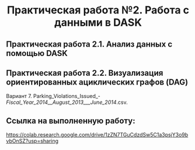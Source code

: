 <h1 align="center">Практическая работа №2. Работа с данными в DASK</h1>

## Практическая работа 2.1. Анализ данных с помощью DASK

## Практическая работа 2.2. Визуализация ориентированных ациклических графов (DAG)

Вариант 7. Parking_Violations_Issued_-_Fiscal_Year_2014__August_2013___June_2014_.csv.
## Ссылка на выполненную работу:

https://colab.research.google.com/drive/1zZN7TGuCdzdSw5C1a3psjY3o9bvbOnSZ?usp=sharing

